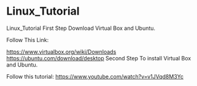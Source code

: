 # Linux_Tutorial
Linux_Tutorial
First Step Download Virtual Box and Ubuntu.

Follow This Link:

https://www.virtualbox.org/wiki/Downloads
https://ubuntu.com/download/desktop
Second Step To install Virtual Box and Ubuntu.

Follow this tutorial: https://www.youtube.com/watch?v=v1JVqd8M3Yc
